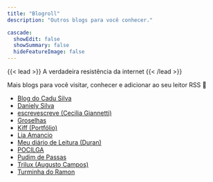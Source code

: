 ```yaml
---
title: "Blogroll"
description: "Outros blogs para você conhecer."

cascade:
  showEdit: false
  showSummary: false
  hideFeatureImage: false
---
```


{{< lead >}}
A verdadeira resistência da internet
{{< /lead >}}

Mais blogs para você visitar, conhecer e adicionar ao seu leitor RSS :memo: 

- [Blog do Cadu Silva](https://blog.cadusilva.com/)
- [Daniely Silva](https://danielysilva.com.br/)
- [escrevescreve (Cecilia Giannetti)](https://escrevescreve.wordpress.com/)
- [Groselhas](https://groselhas.com.br/)
- [Kiff (Portfólio)](https://kiff.com.br/)
- [Lia Amancio](https://liaamancio.com.br/)
- [Meu diário de Leitura (Duran)](https://123duran.github.io/diarioDeLeitura/)
- [POCILGA](https://pocilga.com.br)
- [Pudim de Passas](https://pudimdepassas.com.br/)
- [Trilux (Augusto Campos)](https://trilux.org/)
- [Turminha do Ramon](https://turminhadoramon.blogspot.com/)
